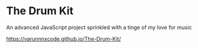 # The Drum Kit
 An advanced JavaScript project sprinkled with a tinge of my love for music

https://varunnnxcode.github.io/The-Drum-Kit/
